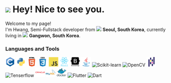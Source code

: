 <h1><img src="https://emojis.slackmojis.com/emojis/images/1531849430/4246/blob-sunglasses.gif?1531849430" width="30"/> Hey! Nice to see you.</h1>


<p>Welcome to my page! </br> I'm Hwang, Semi-Fullstack developer from <img src="https://cdn-icons-png.flaticon.com/512/5111/5111586.png" width="13"/> <b>Seoul, South Korea</b>, currently living in <img src="https://cdn-icons-png.flaticon.com/512/5111/5111586.png" width="13"/> <b>Gangwon, South Korea</b>. </p>
<h3>Languages and Tools</h3>
<p>
  <img alt="C" src="https://raw.githubusercontent.com/devicons/devicon/master/icons/c/c-original.svg" height="30" />
  <img alt="Python" src="https://raw.githubusercontent.com/devicons/devicon/master/icons/python/python-original.svg" height="30"/> 
  <img alt="Html5" src="https://raw.githubusercontent.com/devicons/devicon/master/icons/html5/html5-original-wordmark.svg" height="30"/>
  <img alt="Css3" src="https://raw.githubusercontent.com/devicons/devicon/master/icons/css3/css3-original-wordmark.svg" height="30"/>
  <img alt="Javascript" src="https://raw.githubusercontent.com/devicons/devicon/master/icons/javascript/javascript-original.svg" height="30"/>
  <img alt="React" src="https://raw.githubusercontent.com/devicons/devicon/master/icons/react/react-original-wordmark.svg" height="30"/>
  <img alt="Bootstrap" src="https://raw.githubusercontent.com/devicons/devicon/master/icons/bootstrap/bootstrap-plain-wordmark.svg" height="30"/>
  <img alt="Java" src="https://raw.githubusercontent.com/devicons/devicon/master/icons/java/java-original.svg" height="30"/>
  <img alt="Scikit-learn" src="https://upload.wikimedia.org/wikipedia/commons/0/05/Scikit_learn_logo_small.svg" height="30"/>
  <img alt="OpenCV" src="https://www.vectorlogo.zone/logos/opencv/opencv-icon.svg" height="30"/>
  <img alt="Pandas" src="https://raw.githubusercontent.com/devicons/devicon/2ae2a900d2f041da66e950e4d48052658d850630/icons/pandas/pandas-original.svg" height="30"/>
  <img alt="Tenserflow" src="https://www.vectorlogo.zone/logos/tensorflow/tensorflow-icon.svg" height="30"/>
  <img alt="Oracle" src="https://raw.githubusercontent.com/devicons/devicon/master/icons/oracle/oracle-original.svg" height="30"/>
  <img alt="Mysql" src="https://raw.githubusercontent.com/devicons/devicon/master/icons/mysql/mysql-original-wordmark.svg" height="30"/>
  <img alt="Docker" src="https://raw.githubusercontent.com/devicons/devicon/master/icons/docker/docker-original-wordmark.svg" height="30"/>
  <img alt="Flutter" src="https://www.vectorlogo.zone/logos/flutterio/flutterio-icon.svg" height="30"/>
  <img alt="Dart" src="https://www.vectorlogo.zone/logos/dartlang/dartlang-icon.svg" height="30"/>
</p>


